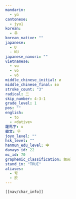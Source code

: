 ```yaml
---
mandarin:
  - yú
cantonese:
  - jyu1
korean:
  - 우
korean_native: ""
japanese:
  - U
  - KU
japanese_nanori: ""
vietnamese:
  - vu
  - vo
  - vò
middle_chinese_initial: ø
middle_chinese_final: ɨo
stroke_count: "3"
radical: 二
skip_number: 4-3-1
grade_level: 1
pos: ""
english:
  - to
  - <dative>
羅馬字: u
韓文: 우
joyo_level: ""
hsk_level: ""
hanmun_edu_level: 中
danayo_id: 22
mc_id: 70
graphemic_classification: 象形
stand_in: "TRUE"
aliases:
  - 亐
  - 於
---
```


```meta-bind-embed
[[nav/char_info]]
```
